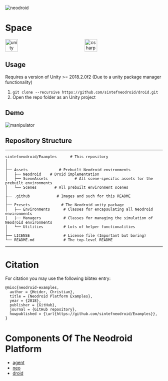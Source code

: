 ![neodroid](.github/images/header.png)

# Space

<p align="center" width="100%">
  <a href="https://unity3d.com/">
    <img alt="unity" src=".github/images/unity.svg" height="40" align="left">
  </a>
  <a href="https://docs.microsoft.com/en-us/dotnet/csharp/index">
    <img alt="csharp" src=".github/images/csharp.svg" height="40" align="center">
  </a>
<p>

## Usage

Requires a version of Unity >= 2018.2.0f2 (Due to a unity package manager functionality)

<!-- 1. ```git clone https://github.com/sintefneodroid/droid```
2. ```git submodule init && git submodule update && cd Assets/droid && git-lfs pull``` -->
1. ```git clone --recursive https://github.com/sintefneodroid/droid.git```
2. Open the repo folder as an Unity project

## Demo
<!--![droid](.github/images/neodroid.png)
![lunarlander](.github/images/lunarlander.png)
-->
![manipulator](.github/images/animated.gif)

## Repository Structure
---
<!--    ├  └  ─  │   -->
    sintefneodroid/Examples      # This repository
    │
    │
    ├── Assets              # Prebuilt Neodroid environments
    │   ├── Neodroid    # Droid implementation
    │   ├── SceneAssets            # All scene-specific assets for the prebuilt environments
    │   └── Scenes        # All prebuilt environment scenes
    │
    ├── .github            # Images and such for this README
    │
    ├── Presets              # The Neodroid unity package
    │   ├── Environments      # Classes for encapsulating all Neodroid environments
    │   ├── Managers          # Classes for managing the simulation of Neodroid environments
    │   └── Utilities         # Lots of helper functionalities
    │
    ├── LICENSE               # License file (Important but boring)
    └── README.md             # The top-level README
---

# Citation

For citation you may use the following bibtex entry:
````
@misc{neodroid-examples,
  author = {Heider, Christian},
  title = {Neodroid Platform Examples},
  year = {2018},
  publisher = {GitHub},
  journal = {GitHub repository},
  howpublished = {\url{https://github.com/sintefneodroid/Examples}},
}
````

# Components Of The Neodroid Platform
- [agent](https://github.com/sintefneodroid/agent)
- [neo](https://github.com/sintefneodroid/neo)
- [droid](https://github.com/sintefneodroid/droid)
